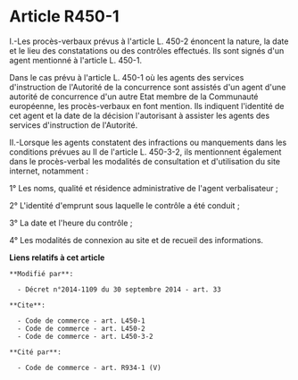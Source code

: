 # Article R450-1

I.-Les procès-verbaux prévus à l'article L. 450-2 énoncent la nature, la date et le lieu des constatations ou des contrôles
effectués. Ils sont signés d'un agent mentionné à l'article L. 450-1. 

Dans le cas prévu à l'article L. 450-1 où les agents des services d'instruction de l'Autorité de la concurrence sont assistés
d'un agent d'une autorité de concurrence d'un autre Etat membre de la Communauté européenne, les procès-verbaux en font
mention. Ils indiquent l'identité de cet agent et la date de la décision l'autorisant à assister les agents des services
d'instruction de l'Autorité. 

II.-Lorsque les agents constatent des infractions ou manquements dans les conditions prévues au II de l'article L. 450-3-2,
ils mentionnent également dans le procès-verbal les modalités de consultation et d'utilisation du site internet, notamment : 

1° Les noms, qualité et résidence administrative de l'agent verbalisateur ; 

2° L'identité d'emprunt sous laquelle le contrôle a été conduit ; 

3° La date et l'heure du contrôle ; 

4° Les modalités de connexion au site et de recueil des informations.

**Liens relatifs à cet article**

	**Modifié par**:

	  - Décret n°2014-1109 du 30 septembre 2014 - art. 33

	**Cite**:

	  - Code de commerce - art. L450-1
	  - Code de commerce - art. L450-2
	  - Code de commerce - art. L450-3-2

	**Cité par**:

	  - Code de commerce - art. R934-1 (V)
